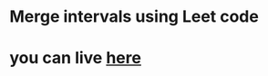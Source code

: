 # Merge intervals using Leet code
# you can live [here](https://shyam-brs.github.io/merge-intervals-leet/)

